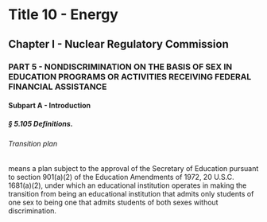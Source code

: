 
# Title 10 - Energy
## Chapter I - Nuclear Regulatory Commission
### PART 5 - NONDISCRIMINATION ON THE BASIS OF SEX IN EDUCATION PROGRAMS OR ACTIVITIES RECEIVING FEDERAL FINANCIAL ASSISTANCE
#### Subpart A - Introduction
##### § 5.105 Definitions.
###### Transition plan

means a plan subject to the approval of the Secretary of Education pursuant to section 901(a)(2) of the Education Amendments of 1972, 20 U.S.C. 1681(a)(2), under which an educational institution operates in making the transition from being an educational institution that admits only students of one sex to being one that admits students of both sexes without discrimination.
